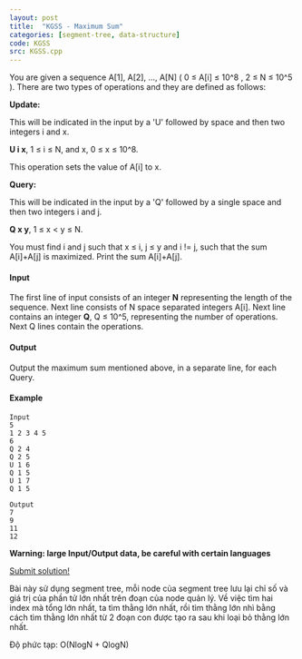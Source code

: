 ```yaml
---
layout: post
title:  "KGSS - Maximum Sum"
categories: [segment-tree, data-structure]
code: KGSS
src: KGSS.cpp
---
```




You are given a sequence A\[1\], A\[2\], ..., A\[N\] ( 0 ≤ A\[i\] ≤ 10^8 , 2 ≤ N ≤ 10^5 ). There are two types of operations and they are defined as follows:

**Update:**

This will be indicated in the input by a 'U' followed by space and then two integers i and x.

**U i x**, 1 ≤ i ≤ N, and x, 0 ≤ x ≤ 10^8.

This operation sets the value of A\[i\] to x.

**Query:**

This will be indicated in the input by a 'Q' followed by a single space and then two integers i and j.

**Q x y**, 1 ≤ x < y ≤ N.

You must find i and j such that x ≤ i, j ≤ y and i != j, such that the sum A\[i\]+A\[j\] is maximized. Print the sum A\[i\]+A\[j\].

#### Input

The first line of input consists of an integer **N** representing the length of the sequence. Next line consists of N space separated integers A\[i\]. Next line contains an integer **Q**, Q ≤ 10^5, representing the number of operations. Next Q lines contain the operations.

#### Output

Output the maximum sum mentioned above, in a separate line, for each Query.

#### Example

```
Input
5
1 2 3 4 5
6
Q 2 4
Q 2 5
U 1 6
Q 1 5
U 1 7
Q 1 5

Output
7
9
11
12
```

**Warning: large Input/Output data, be careful with certain languages**

[Submit solution!](/submit/KGSS/)

<!--more-->



Bài này sử dụng segment tree, mỗi node của segment tree lưu lại chỉ số và giá trị của phần tử lớn nhất trên đoạn của node quản lý. Về việc tìm hai index mà tổng lớn nhất, ta tìm thằng lớn nhất, rồi tìm thằng lớn nhì bằng cách tìm thằng lớn nhất từ 2 đoạn con được tạo ra sau khi loại bỏ thằng lớn nhất.

Độ phức tạp: O(NlogN + QlogN)
